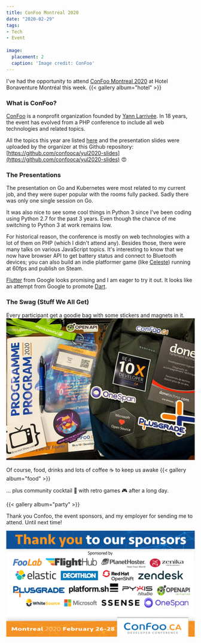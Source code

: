 ```yaml
---
title: ConFoo Montreal 2020
date: "2020-02-29"
tags:
- Tech
- Event

image:
  placement: 2
  caption: 'Image credit: ConFoo'
---
```


I've had the opportunity to attend [ConFoo Montreal 2020](https://confoo.ca/en/yul2020/) at Hotel Bonaventure Montréal this week.
{{< gallery album="hotel" >}}

### What is ConFoo?

[ConFoo](https://confoo.ca/) is a nonprofit organization founded by [Yann Larrivée](https://twitter.com/ylarrivee). In 18 years, the event has evolved from a PHP conference to include all web technologies and related topics. 

All the topics this year are listed [here](https://confoo.ca/en/yul2020/schedule) and the presentation slides were uploaded by the organizer at this Github repository: [https://github.com/confooca/yul2020-slides](https://github.com/confooca/yul2020-slides) :heart_eyes:

### The Presentations

The presentation on Go and Kubernetes were most related to my current job, and they were super popular with the rooms fully packed. Sadly there was only one single session on Go.

It was also nice to see some cool things in Python 3 since I've been coding using Python 2.7 for the past 3 years. Even though the chance of me switching to Python 3 at work remains low.

For historical reason, the conference is mostly on web technologies with a lot of them on PHP (which I didn't attend any). Besides those, there were many talks on various JavaScript topics. It's interesting to know that we now have browser API to get battery status and connect to Bluetooth devices; you can also build an indie platformer game (like [Celeste](http://www.celestegame.com/)) running at 60fps and publish on Steam.

[Flutter](https://flutter.dev/) from Google looks promising and I am eager to try it out. It looks like an attempt from Google to promote [Dart](https://dart.dev/).

### The Swag (Stuff We All Get)
Every participant get a goodie bag with some stickers and magnets in it.
![](swag.jpg)

Of course, food, drinks and lots of coffee :coffee: to keep us awake
{{< gallery album="food" >}}

... plus community cocktail :beers: with retro games :video_game: after a long day.

{{< gallery album="party" >}}

Thank you Confoo, the event sponsors, and my employer for sending me to attend. Until next time!

![ConFoo Montreal 2020 Event Sponsors](sponsors.png)
